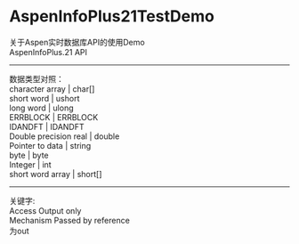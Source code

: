 # AspenInfoPlus21TestDemo  
关于Aspen实时数据库API的使用Demo  
AspenInfoPlus.21 API  
***
数据类型对照：  
character array       | char[]  
short word            | ushort  
long word             | ulong  
ERRBLOCK              | ERRBLOCK  
IDANDFT               | IDANDFT  
Double precision real | double  
Pointer to data       | string  
byte                  | byte  
Integer               | int  
short word array      | short[]  
***
关键字:  
Access Output only   
Mechanism  Passed by reference  
为out  
